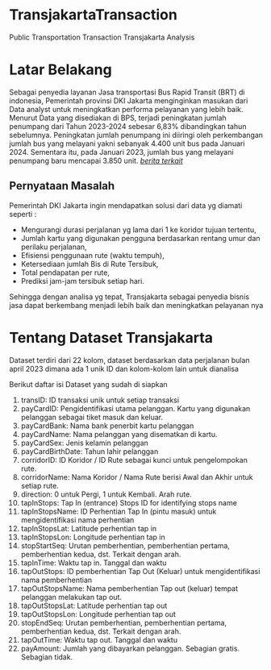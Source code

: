# TransjakartaTransaction
Public Transportation Transaction Transjakarta Analysis
# **Latar Belakang**
Sebagai penyedia layanan Jasa transportasi Bus Rapid Transit (BRT) di indonesia, Pemerintah provinsi DKI Jakarta menginginkan masukan dari Data analyst untuk meningkatkan performa pelayanan yang lebih baik.
Menurut Data yang disediakan di BPS, terjadi peningkatan jumlah penumpang dari Tahun 2023-2024 sebesar 6,83% dibandingkan tahun sebelumnya. 
Peningkatan jumlah penumpang ini diiringi oleh perkembangan jumlah bus yang melayani yakni sebanyak 4.400 unit bus pada Januari 2024. Sementara itu, pada Januari 2023, jumlah bus yang melayani penumpang baru mencapai 3.850 unit. [_berita terkait_](https://www.antaranews.com/berita/3992097/jumlah-penumpang-transjakarta-januari-2024-capai-30-juta)

## Pernyataan Masalah
Pemerintah DKI Jakarta ingin mendapatkan solusi dari data yg diamati seperti :
- Mengurangi durasi perjalanan yg lama dari 1 ke koridor tujuan tertentu,
- Jumlah kartu yang digunakan pengguna berdasarkan rentang umur dan perilaku perjalanan, 
- Efisiensi penggunaan rute (waktu tempuh),
- Ketersediaan jumlah Bis di Rute Tersibuk,
- Total pendapatan per rute,
- Prediksi jam-jam tersibuk setiap hari.

Sehingga dengan analisa yg tepat, Transjakarta sebagai penyedia bisnis jasa dapat berkembang menjadi lebih baik dan meningkatkan pelayanan nya

# **Tentang Dataset Transjakarta**
Dataset terdiri dari 22 kolom, dataset berdasarkan data perjalanan bulan april 2023 dimana ada 1 unik ID dan kolom-kolom lain untuk dianalisa

Berikut daftar isi Dataset yang sudah di siapkan
1.	transID: ID transaksi unik untuk setiap transaksi
2.	payCardID: Pengidentifikasi utama pelanggan. Kartu yang digunakan pelanggan sebagai tiket masuk dan keluar.
3.	payCardBank: Nama bank penerbit kartu pelanggan
4.	payCardName: Nama pelanggan yang disematkan di kartu.
5.	payCardSex: Jenis kelamin pelanggan
6.	payCardBirthDate: Tahun lahir pelanggan
7.	corridorID: ID Koridor / ID Rute sebagai kunci untuk pengelompokan rute.
8.	corridorName: Nama Koridor / Nama Rute berisi Awal dan Akhir untuk setiap rute.
9.	direction: 0 untuk Pergi, 1 untuk Kembali. Arah rute.
10.	tapInStops: Tap In (entrance) Stops ID for identifying stops name
11.	tapInStopsName: ID Perhentian Tap In (pintu masuk) untuk mengidentifikasi nama perhentian
12.	tapInStopsLat: Latitude perhentian tap in
13.	tapInStopsLon: Longitude perhentian tap in
14.	stopStartSeq: Urutan pemberhentian, pemberhentian pertama, pemberhentian kedua, dst. Terkait dengan arah.
15.	tapInTime: Waktu tap in. Tanggal dan waktu
16.	tapOutStops: ID pemberhentian Tap Out (Keluar) untuk mengidentifikasi nama pemberhentian
17.	tapOutStopsName: Nama pemberhentian Tap out (keluar) tempat pelanggan melakukan tap out.
18.	tapOutStopsLat: Latitude perhentian tap out
19.	tapOutStopsLon: Longitude perhentian tap out
20.	stopEndSeq: Urutan pemberhentian, pemberhentian pertama, pemberhentian kedua, dst. Terkait dengan arah.
21.	tapOutTime: Waktu tap out. Tanggal dan waktu
22.	payAmount: Jumlah yang dibayarkan pelanggan. Sebagian gratis. Sebagian tidak.
